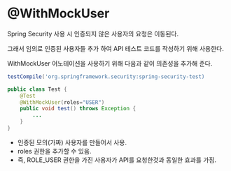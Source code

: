 # @WithMockUser
Spring Security 사용 시 인증되지 않은 사용자의 요청은 이동된다.

그래서 임의로 인증된 사용자들 추가 하여 API 테스트 코드를 작성하기 위해 사용한다.

WithMockUser 어노테이션을 사용하기 위해 다음과 같이 의존성을 추가해 준다.
```gradle
testCompile('org.springframework.security:spring-security-test)
```

```java
public class Test {
    @Test
    @WithMockUser(roles="USER")
    public void test() throws Exception {
        ...
    }
}
```
- 인증된 모의(가짜) 사용자를 만들어서 사용.
- roles 권한을 추가할 수 있음.
- 즉, ROLE_USER 권한을 가진 사용자가 API를 요청한것과 동일한 효과를 가짐.